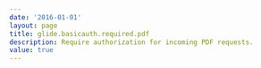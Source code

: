 ```yaml
---
date: '2016-01-01'
layout: page
title: glide.basicauth.required.pdf
description: Require authorization for incoming PDF requests.
value: true 
---
```

